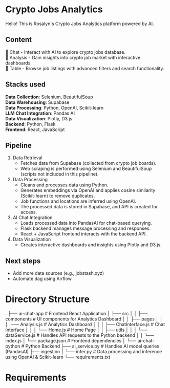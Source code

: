 # Crypto Jobs Analytics

Hello! This is Rosalyn's Crypto Jobs Analytics platform powered by AI.

## Content
📌 Chat - Interact with AI to explore crypto jobs database. <br>
📌 Analysis - Gain insights into crypto job market with interactive dashboards. <br>
📌 Table - Browse job listings with advanced filters and search functionality. <br>

## Stacks used
<b>Data Collection</b>: Selenium, BeautifulSoup <br>
<b>Data Warehousing</b>: Supabase <br>
<b>Data Processing</b>: Python, OpenAI, Scikit-learn <br>
<b>LLM Chat Integration</b>: Pandas AI <br>
<b>Data Visualization</b>: Plotly, D3.js <br>
<b>Backend</b>: Python, Flask <br>
<b>Frontend</b>: React, JavaScript <br>

## Pipeline
1. Data Retrieval
   - Fetches data from Supabase (collected from crypto job boards).
   - Web scraping is performed using Selenium and BeautifulSoup (scripts not included in this pipeline).
3. Data Processing 
   - Cleans and processes data using Python.
   - Generates embeddings via OpenAI and applies cosine similarity (Scikit-learn) to remove duplicates.
   - Job functions and locations are inferred using OpenAI.
   - The processed data is stored in Supabase, and API is created for access.
4. AI Chat Integration
   - Loads processed data into PandasAI for chat-based querying.
   - Flask backend manages message processing and responses.
   - React + JavaScript frontend interacts with the backend API.
5. Data Visualization
   - Creates interactive dashboards and insights using Plotly and D3.js.

## Next steps
- Add more data sources (e.g., jobstash.xyz)
- Automate dag using Airflow


# Directory Structure  
.
├── ai-chat-app                   # Frontend React Application 
│   ├── src
│   │   ├── components            # UI components for Analytics Dashboard
│   │   ├── pages
│   │   │   ├── Analysis.js       # Analytics Dashboard 
│   │   │   ├── ChatInterface.js  # Chat Interface 
│   │   │   └── Home.js           # Home Page 
│   │   ├── utils
│   │   │   └── dataService.js    # Handles API requests to the Python backend
│   │   └── index.js
│   └── package.json              # Frontend dependencies 
│
└── ai-chat-python                # Python Backend
    ├── ai_service.py             # Handles AI model queries (PandasAI)
    ├── ingestion
    │   └── infer.py              # Data processing and inference using OpenAI & Scikit-learn
    └── requirements.txt  

# Requirements

 
